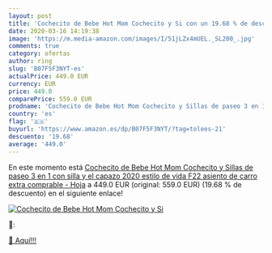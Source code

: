 ```yaml
---
layout: post
title: 'Cochecito de Bebe Hot Mom Cochecito y Si con un 19.68 % de descuento'
date: 2020-03-16 14:19:38
image: 'https://m.media-amazon.com/images/I/51jLZx4mUEL._SL200_.jpg'
comments: true
category: ofertas
author: ring
slug: 'B07F5F3NYT-es'
actualPrice: 449.0 EUR
currency: EUR
price: 449.0
comparePrice: 559.0 EUR
prodname: 'Cochecito de Bebe Hot Mom Cochecito y Sillas de paseo 3 en 1 con silla y el capazo  2020 estilo de vida F22 asiento de carro extra comprable - Hoja'
country: 'es'
flag: '🇪🇸'
buyurl: 'https://www.amazon.es/dp/B07F5F3NYT/?tag=tolees-21'
descuento: '19.68'
average: '449.0'
---
```


En este momento está [Cochecito de Bebe Hot Mom Cochecito y Sillas de paseo 3 en 1 con silla y el capazo  2020 estilo de vida F22 asiento de carro extra comprable - Hoja](https://www.amazon.es/dp/B07F5F3NYT/?tag=tolees-21) a 449.0 EUR (original: 559.0 EUR) (19.68 %  de descuento) en el siguiente enlace!

[![Cochecito de Bebe Hot Mom Cochecito y Si](https://m.media-amazon.com/images/I/51jLZx4mUEL._SL200_.jpg)](https://www.amazon.es/dp/B07F5F3NYT/?tag=tolees-21)

🔎:


[🛒 Aquí!!!](https://www.amazon.es/dp/B07F5F3NYT/?tag=tolees-21)
